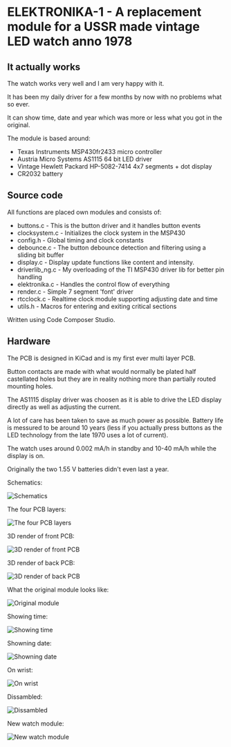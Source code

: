 # ELEKTRONIKA-1 - A replacement module for a USSR made vintage LED watch anno 1978

## It actually works
The watch works very well and I am very happy with it.

It has been my daily driver for a few months by now with no problems what so ever.

It can show time, date and year which was more or less what you got in the original.

The module is based around:
* Texas Instruments MSP430fr2433 micro controller
* Austria Micro Systems AS1115 64 bit LED driver
* Vintage Hewlett Packard HP-5082-7414 4x7 segments + dot display
* CR2032 battery

## Source code
All functions are placed own modules and consists of:

* buttons.c - This is the button driver and it handles button events 
* clocksystem.c - Initializes the clock system in the MSP430
* config.h - Global timing and clock constants
* debounce.c - The button debounce detection and filtering using a sliding bit buffer
* display.c - Display update functions like content and intensity.
* driverlib_ng.c - My overloading of the TI MSP430 driver lib for better pin handling
* elektronika.c - Handles the control flow of everything
* render.c - Simple 7 segment 'font' driver
* rtcclock.c - Realtime clock module supporting adjusting date and time
* utils.h - Macros for entering and exiting critical sections

Written using Code Composer Studio.

## Hardware

The PCB is designed in KiCad and is my first ever multi layer PCB.

Button contacts are made with what would normally be plated half castellated holes but they are in reality nothing more than partially routed mounting holes.

The AS1115 display driver was choosen as it is able to drive the LED display directly as well as adjusting the current.

A lot of care has been taken to save as much power as possible.  Battery life is messured to be around 10 years (less if you actually press buttons as the LED technology from the late 1970 uses a lot of current).

The watch uses around 0.002 mA/h in standby and 10-40 mA/h while the display is on.

Originally the two 1.55 V batteries didn't even last a year.

Schematics:

![Schematics](https://github.com/BenjaminSoelberg/elektronika-1/blob/main/Schematics.png)

The four PCB layers:

![The four PCB layers](https://github.com/BenjaminSoelberg/elektronika-1/blob/main/PCB-Front.png)

3D render of front PCB:

![3D render of front PCB](https://github.com/BenjaminSoelberg/elektronika-1/blob/main/PCB-Front-3D.png)

3D render of back PCB:

![3D render of back PCB](https://github.com/BenjaminSoelberg/elektronika-1/blob/main/PCB-Back-3D.png)

What the original module looks like:

![Original module](https://github.com/BenjaminSoelberg/elektronika-1/blob/main/module.jpg)

Showing time:

![Showing time](https://github.com/BenjaminSoelberg/elektronika-1/blob/main/Watch-1.jpg)

Showning date:

![Showning date](https://github.com/BenjaminSoelberg/elektronika-1/blob/main/Watch-2.jpg)

On wrist:

![On wrist](https://github.com/BenjaminSoelberg/elektronika-1/blob/main/Watch-3.jpg)

Dissambled:

![Dissambled](https://github.com/BenjaminSoelberg/elektronika-1/blob/main/Watch-4.jpg)

New watch module:

![New watch module](https://github.com/BenjaminSoelberg/elektronika-1/blob/main/Watch-5.jpg)
